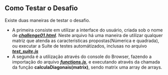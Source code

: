 ## Como Testar o Desafio

Existe duas maneiras de testar o desafio.

 - A primeira consiste em utilizar a interface do usuário, criada sob o nome de [**<em>challenge01.html</em>**](challenge01.html). Neste arquivo há uma maneira de utilizar qualquer matriz que atenda as caracteristicas propostas(Númerica e quadrada), ou executar a Suíte de testes automátizados, inclusas no arquivo [**<em>test_suite.js</em>**](assets/test_suite.js)
 - A segunda é a utilização através do console do Browser, fazendo a importação do arquivo [**<em>functions.js</em>**](assets/functions.js), e executando através da chamada da função **calculaDiagonais(matrix)**, sendo matrix uma array de arrays.